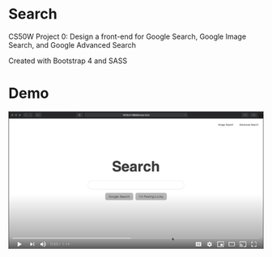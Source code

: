 # Search

CS50W Project 0: Design a front-end for Google Search, Google Image Search, and Google Advanced Search

Created with Bootstrap 4 and SASS

# Demo 

[![Search Demo](demo/searchdemo.png)](https://www.youtube.com/watch?v=zMSUufV4sWc)
